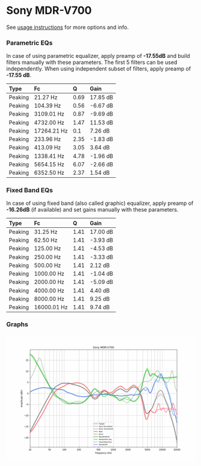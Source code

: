 # Sony MDR-V700
See [usage instructions](https://github.com/jaakkopasanen/AutoEq#usage) for more options and info.

### Parametric EQs
In case of using parametric equalizer, apply preamp of **-17.55dB** and build filters manually
with these parameters. The first 5 filters can be used independently.
When using independent subset of filters, apply preamp of **-17.55 dB**.

| Type    | Fc          |    Q | Gain     |
|:--------|:------------|:-----|:---------|
| Peaking | 21.27 Hz    | 0.69 | 17.85 dB |
| Peaking | 104.39 Hz   | 0.56 | -6.67 dB |
| Peaking | 3109.01 Hz  | 0.87 | -9.69 dB |
| Peaking | 4732.00 Hz  | 1.47 | 11.53 dB |
| Peaking | 17264.21 Hz | 0.1  | 7.26 dB  |
| Peaking | 233.96 Hz   | 2.35 | -1.83 dB |
| Peaking | 413.09 Hz   | 3.05 | 3.64 dB  |
| Peaking | 1338.41 Hz  | 4.78 | -1.96 dB |
| Peaking | 5654.15 Hz  | 6.07 | -2.66 dB |
| Peaking | 6352.50 Hz  | 2.37 | 1.54 dB  |

### Fixed Band EQs
In case of using fixed band (also called graphic) equalizer, apply preamp of **-16.26dB**
(if available) and set gains manually with these parameters.

| Type    | Fc          |    Q | Gain     |
|:--------|:------------|:-----|:---------|
| Peaking | 31.25 Hz    | 1.41 | 17.00 dB |
| Peaking | 62.50 Hz    | 1.41 | -3.93 dB |
| Peaking | 125.00 Hz   | 1.41 | -4.53 dB |
| Peaking | 250.00 Hz   | 1.41 | -3.33 dB |
| Peaking | 500.00 Hz   | 1.41 | 2.12 dB  |
| Peaking | 1000.00 Hz  | 1.41 | -1.04 dB |
| Peaking | 2000.00 Hz  | 1.41 | -5.09 dB |
| Peaking | 4000.00 Hz  | 1.41 | 4.40 dB  |
| Peaking | 8000.00 Hz  | 1.41 | 9.25 dB  |
| Peaking | 16000.01 Hz | 1.41 | 9.74 dB  |

### Graphs
![](./Sony%20MDR-V700.png)
